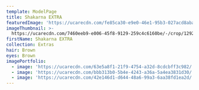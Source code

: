 ```yaml
---
template: ModelPage
title: Shakarna EXTRA
featuredImage: 'https://ucarecdn.com/fe85ca30-e9e0-46e1-95b3-027acd8abae1/'
imageThumbnail: >-
  https://ucarecdn.com/7460eeb9-e006-45f8-9129-259c4c6160be/-/crop/1292x1856/331,82/-/preview/
firstName: Shakarna EXTRA
collection: Extras
hair: Brown
eyes: Brown
imagePortfolio:
  - image: 'https://ucarecdn.com/63e5a8f1-21f9-4754-a32d-8cdcbff3c982/'
  - image: 'https://ucarecdn.com/bbb313b0-5b4e-4243-a36a-5a4ea3831d30/'
  - image: 'https://ucarecdn.com/42e146d1-d644-48a6-99a3-6aa38fd1ea2d/'
---
```


